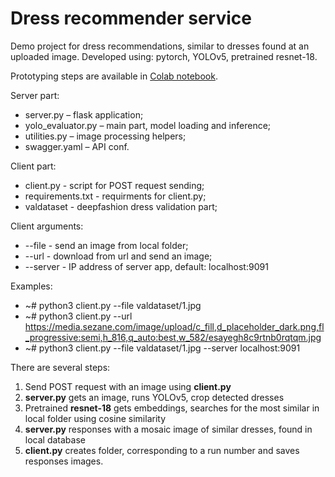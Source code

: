 # Dress recommender service

Demo project for dress recommendations, similar to dresses found at an uploaded image.
Developed using: pytorch, YOLOv5, pretrained resnet-18.


Prototyping steps are available in [Colab notebook](https://colab.research.google.com/drive/1esvpzlzLhfykj4c8VCd7bF01z8-QIUjr?usp=sharing).


Server part: 
* server.py – flask application;
*	yolo_evaluator.py – main part, model loading and inference;
*	utilities.py – image processing helpers;
*	swagger.yaml – API conf.

Client part:
* client.py - script for POST request sending;
* requirements.txt - requirments for client.py;
* valdataset - deepfashion dress validation part; 

Client arguments: 
* --file - send an image from local folder; 
* --url - download from url and send an image;
* --server - IP address of server app, default: localhost:9091

Examples:
* ~# python3 client.py --file valdataset/1.jpg
* ~# python3 client.py --url https://media.sezane.com/image/upload/c_fill,d_placeholder_dark.png,fl_progressive:semi,h_816,q_auto:best,w_582/esayegh8c9rtnb0rqtqm.jpg
* ~# python3 client.py --file valdataset/1.jpg --server localhost:9091



There are several steps: 
1. Send POST request with an image using **client.py** 
2. **server.py** gets an image, runs YOLOv5, crop detected dresses
3. Pretrained **resnet-18** gets embeddings, searches for the most similar in local folder using cosine similarity
4. **server.py** responses with a mosaic image of similar dresses, found in local database
5. **client.py** creates folder, corresponding to a run number and saves responses images. 
